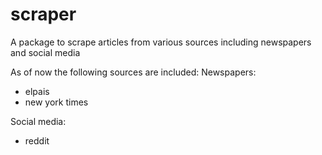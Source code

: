 # scraper

A package to scrape articles from various sources including newspapers and social media

As of now the following sources are included:
Newspapers:
- elpais
- new york times

Social media:
- reddit

